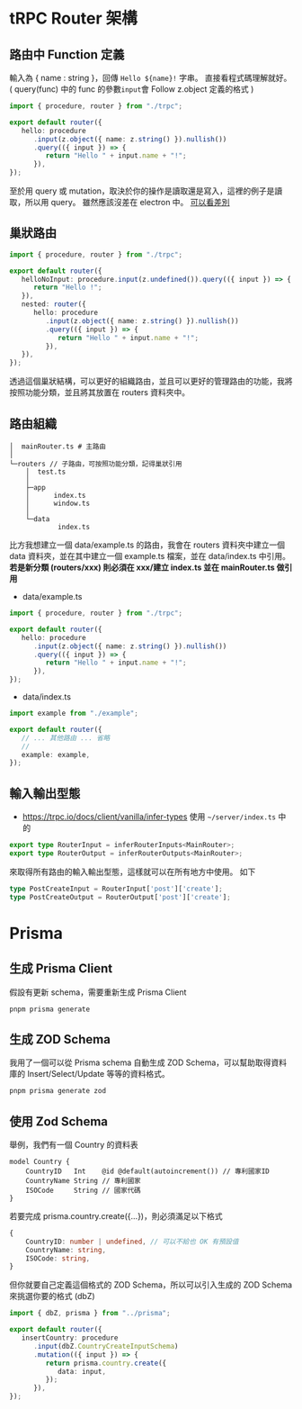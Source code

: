 # tRPC Router 架構

## 路由中 Function 定義

輸入為 { name : string }，回傳 `Hello ${name}!` 字串。
直接看程式碼理解就好。
( query(func) 中的 func 的參數`input`會 Follow z.object 定義的格式 )

```ts
import { procedure, router } from "./trpc";

export default router({
   hello: procedure
      .input(z.object({ name: z.string() }).nullish())
      .query(({ input }) => {
         return "Hello " + input.name + "!";
      }),
});
```

至於用 query 或 mutation，取決於你的操作是讀取還是寫入，這裡的例子是讀取，所以用 query。
雖然應該沒差在 electron 中。 [可以看差別](https://github.com/trpc/trpc/discussions/1638)


## 巢狀路由

```ts
import { procedure, router } from "./trpc";

export default router({
   helloNoInput: procedure.input(z.undefined()).query(({ input }) => {
      return "Hello !";
   }),
   nested: router({
      hello: procedure
         .input(z.object({ name: z.string() }).nullish())
         .query(({ input }) => {
            return "Hello " + input.name + "!";
         }),
   }),
});
```

透過這個巢狀結構，可以更好的組織路由，並且可以更好的管理路由的功能，我將按照功能分類，並且將其放置在 routers 資料夾中。

## 路由組織

```
│  mainRouter.ts # 主路由
│
└─routers // 子路由，可按照功能分類，記得巢狀引用
    │  test.ts
    │
    ├─app
    │      index.ts
    │      window.ts
    │
    └─data
            index.ts
```

比方我想建立一個 data/example.ts 的路由，我會在 routers 資料夾中建立一個 data 資料夾，並在其中建立一個 example.ts 檔案，並在 data/index.ts 中引用。
**若是新分類 (routers/xxx) 則必須在 xxx/建立 index.ts 並在 mainRouter.ts 做引用**

- data/example.ts

```ts
import { procedure, router } from "./trpc";

export default router({
   hello: procedure
      .input(z.object({ name: z.string() }).nullish())
      .query(({ input }) => {
         return "Hello " + input.name + "!";
      }),
});
```

- data/index.ts

```ts
import example from "./example";

export default router({
   // ... 其他路由 ... 省略
   //
   example: example,
});
```

## 輸入輸出型態
- https://trpc.io/docs/client/vanilla/infer-types
使用 `~/server/index.ts` 中的

```ts
export type RouterInput = inferRouterInputs<MainRouter>;
export type RouterOutput = inferRouterOutputs<MainRouter>;
```

來取得所有路由的輸入輸出型態，這樣就可以在所有地方中使用。 如下
```ts
type PostCreateInput = RouterInput['post']['create'];
type PostCreateOutput = RouterOutput['post']['create'];
```

# Prisma

## 生成 Prisma Client

假設有更新 schema，需要重新生成 Prisma Client

```bash
pnpm prisma generate
```

## 生成 ZOD Schema

我用了一個可以從 Prisma schema 自動生成 ZOD Schema，可以幫助取得資料庫的 Insert/Select/Update 等等的資料格式。

```bash
pnpm prisma generate zod
```

## 使用 Zod Schema

舉例，我們有一個 Country 的資料表

```prisma
model Country {
    CountryID   Int    @id @default(autoincrement()) // 專利國家ID
    CountryName String // 專利國家
    ISOCode     String // 國家代碼
}
```

若要完成 prisma.country.create({...})，則必須滿足以下格式

```ts
{
    CountryID: number | undefined, // 可以不給也 OK 有預設值
    CountryName: string,
    ISOCode: string,
}
```

但你就要自己定義這個格式的 ZOD Schema，所以可以引入生成的 ZOD Schema 來挑選你要的格式 (dbZ)

```ts
import { dbZ, prisma } from "../prisma";

export default router({
   insertCountry: procedure
      .input(dbZ.CountryCreateInputSchema)
      .mutation(({ input }) => {
         return prisma.country.create({
            data: input,
         });
      }),
});
```
